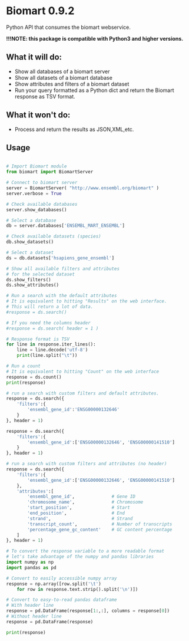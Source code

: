 
Biomart 0.9.2
=============

Python API that consumes the biomart webservice.

**!!!NOTE: this package is compatible with Python3 and higher versions.**

What it will do:
----------------

* Show all databases of a biomart server
* Show all datasets of a biomart database
* Show attributes and filters of a biomart dataset
* Run your query formatted as a Python dict and return the Biomart response as TSV format.

What it won't do:
-----------------

* Process and return the results as JSON,XML,etc.

Usage
-----

```python

# Import Biomart module
from biomart import BiomartServer

# Connect to biomart server
server = BiomartServer( "http://www.ensembl.org/biomart" )
server.verbose = True

# Check available databases
server.show_databases()

# Select a database
db = server.databases['ENSEMBL_MART_ENSEMBL']

# Check available datasets (species)
db.show_datasets()

# Select a dataset
ds = db.datasets['hsapiens_gene_ensembl']

# Show all available filters and attributes
# for the selected dataset
ds.show_filters()
ds.show_attributes()

# Run a search with the default attributes
# It is equivalent to hitting "Results" on the web interface.
# This will return a lot of data.
#response = ds.search()

# If you need the columns header
#response = ds.search( header = 1 )

# Response format is TSV
for line in response.iter_lines():
    line = line.decode('utf-8')
    print(line.split("\t"))

# Run a count
# It is equivalent to hitting "Count" on the web interface
response = ds.count()
print(response)

# run a search with custom filters and default attributes.
response = ds.search({
    'filters':{
        'ensembl_gene_id':'ENSG00000132646'
    }
}, header = 1)

response = ds.search({
    'filters':{
        'ensembl_gene_id':['ENSG00000132646', 'ENSG00000141510']
    }
}, header = 1)

# run a search with custom filters and attributes (no header)
response = ds.search({
    'filters':{
        'ensembl_gene_id':['ENSG00000132646', 'ENSG00000141510']
    },
    'attributes':[
        'ensembl_gene_id',              # Gene ID
        'chromosome_name',              # Chromosome
        'start_position',               # Start
        'end_position',                 # End
        'strand',                       # Strand
        'transcript_count',             # Number of transcripts
        'percentage_gene_gc_content'    # GC content percentage
    ]
}, header = 1)

# To convert the response variable to a more readable format
# let's take advantage of the numpy and pandas libraries
import numpy as np
import pandas as pd

# Convert to easily accessible numpy array
response = np.array([row.split('\t')
    for row in response.text.strip().split('\n')])

# Convert to easy-to-read pandas dataframe
# With header line
response = pd.DataFrame(response[1:,:], columns = response[0])
# Without header line
response = pd.DataFrame(response)

print(response)

```


